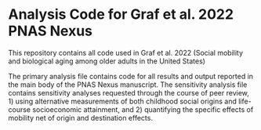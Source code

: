 # Analysis Code for Graf et al. 2022 PNAS Nexus
This repository contains all code used in Graf et al. 2022 (Social mobility and biological aging among older adults in the United States)

The primary analysis file contains code for all results and output reported in the main body of the PNAS Nexus manuscript. The sensitivity analysis file contains sensitivity analyses requested through the course of peer review, 1) using alternative measurements of both childhood social origins and life-course socioeconomic attainment, and 2) quantifying the specific effects of mobility net of origin and destination effects.
